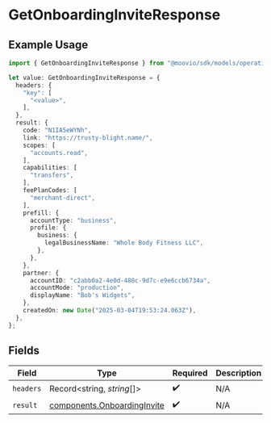 # GetOnboardingInviteResponse

## Example Usage

```typescript
import { GetOnboardingInviteResponse } from "@moovio/sdk/models/operations";

let value: GetOnboardingInviteResponse = {
  headers: {
    "key": [
      "<value>",
    ],
  },
  result: {
    code: "N1IA5eWYNh",
    link: "https://trusty-blight.name/",
    scopes: [
      "accounts.read",
    ],
    capabilities: [
      "transfers",
    ],
    feePlanCodes: [
      "merchant-direct",
    ],
    prefill: {
      accountType: "business",
      profile: {
        business: {
          legalBusinessName: "Whole Body Fitness LLC",
        },
      },
    },
    partner: {
      accountID: "c2abb0a2-4e0d-480c-9d7c-e9e6ccb6734a",
      accountMode: "production",
      displayName: "Bob's Widgets",
    },
    createdOn: new Date("2025-03-04T19:53:24.063Z"),
  },
};
```

## Fields

| Field                                                                      | Type                                                                       | Required                                                                   | Description                                                                |
| -------------------------------------------------------------------------- | -------------------------------------------------------------------------- | -------------------------------------------------------------------------- | -------------------------------------------------------------------------- |
| `headers`                                                                  | Record<string, *string*[]>                                                 | :heavy_check_mark:                                                         | N/A                                                                        |
| `result`                                                                   | [components.OnboardingInvite](../../models/components/onboardinginvite.md) | :heavy_check_mark:                                                         | N/A                                                                        |